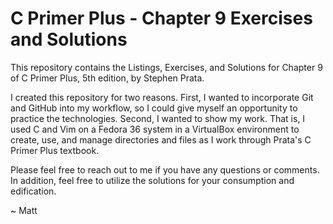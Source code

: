 # C Primer Plus - Chapter 9 Exercises and Solutions

This repository contains the Listings, Exercises, and Solutions
for Chapter 9 of C Primer Plus, 5th edition, by Stephen Prata.

I created this repository for two reasons. First, I wanted to
incorporate Git and GitHub into my workflow, so I could give
myself an opportunity to practice the technologies. Second, I 
wanted to show my work. That is, I used C and Vim on a Fedora
36 system in a VirtualBox environment to create, use, and manage
directories and files as I work through Prata's C Primer Plus
textbook.

Please feel free to reach out to me if you have any questions
or comments. In addition, feel free to utilize the solutions 
for your consumption and edification.

~ Matt
